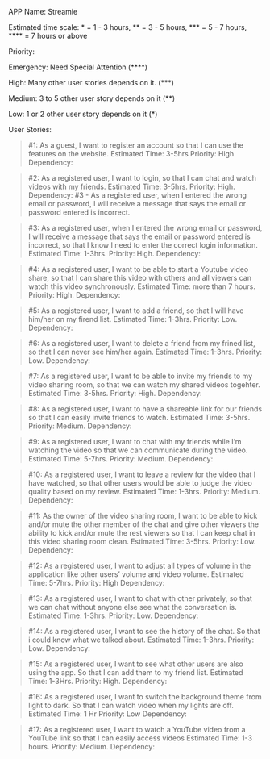 APP Name: Streamie 


Estimated time scale: * = 1 - 3 hours, ** = 3 - 5 hours, ***  =  5 - 7 hours, \**** = 7 hours or above


Priority:

Emergency: Need Special Attention (\*\*\*\*) 

High: Many other user stories depends on it. (\*\*\*)

Medium: 3 to 5 other user story depends on it (\*\*)

Low: 1 or 2 other user story depends on it (*)

   
User Stories:

>#1: As a guest, I want to register an account so that I can use the features on the website.
>Estimated Time: 3-5hrs
>Priority: High
>Dependency:

>#2: As a registered user, I want to login, so that I can chat and watch videos with my friends.
Estimated Time: 3-5hrs.
Priority: High.
Dependency: #3 - As a registered user, when I entered the wrong email or password, I will receive a message that says the email or password entered is incorrect.

>#3: As a registered user, when I entered the wrong email or password, I will receive a message that says the email or password entered is incorrect, so that I know I need to enter the correct login information.
Estimated Time: 1-3hrs.
Priority: High.
Dependency:

>#4: As a registered user, I want to be able to start a Youtube video share, so that I can share this video with others and all viewers can watch this video synchronously.
Estimated Time: more than 7 hours.
Priority: High.
Dependency:

>#5: As a registered user, I want to add a friend, so that I will have him/her on my firend list.
Estimated Time: 1-3hrs.
Priority: Low.
Dependency:

>#6: As a registered user, I want to delete a friend from my frined list, so that I can never see him/her again.
Estimated Time: 1-3hrs.
Priority: Low.
Dependency:

>#7: As a registered user, I want to be able to invite my friends to my video sharing room, so that we can watch my shared videos togehter.
Estimated Time: 3-5hrs.
Priority: High.
Dependency:

>#8: As a registered user, I want to have a shareable link for our friends so that I can easily invite friends to watch.
Estimated Time: 3-5hrs.
Priority: Medium.
Dependency:

>#9: As a registered user, I want to chat with my friends while I’m watching the video so that we can communicate during the video.
Estimated Time: 5-7hrs.
Priority: Medium.
Dependency:

>#10: As a registered user, I want to leave a review for the video that I have watched, so that other users would be able to judge the video quality based on my review.
Estimated Time: 1-3hrs.
Priority: Medium.
Dependency:

>#11: As the owner of the video sharing room, I want to be able to kick and/or mute the other member of the chat and give other viewers the ability to kick and/or mute the rest viewers so that I can keep chat in this video sharing room clean.
Estimated Time: 3-5hrs.
Priority: Low.
Dependency:

>#12: As a registered user, I want to adjust all types of volume in the application like other users’ volume and video volume.
Estimated Time: 5-7hrs.
Priority: High
Dependency:

>#13: As a registered user, I want to chat with other privately, so that we can chat without anyone else see what the conversation is.
Estimated Time: 1-3hrs.
Priority: Low.
Dependency:

>#14: As a registered user, I want to see the history of the chat. So that i could know what we talked about.
Estimated Time: 1-3hrs.
Priority: Low.
Dependency:

>#15: As a registered user, I want to see what other users are also using the app. So that I can add them to my friend list.
Estimated Time: 1-3Hrs.
Priority: High.
Dependency:

>#16: As a registered user, I want to switch the background theme from light to dark. So that I can watch video when my lights are off.
Estimated Time: 1 Hr
Priority: Low
Dependency:

>#17: As a registered user, I want to watch a YouTube video from a YouTube link so that I can easily access videos
Estimated Time: 1-3 hours.
Priority: Medium.
Dependency:
